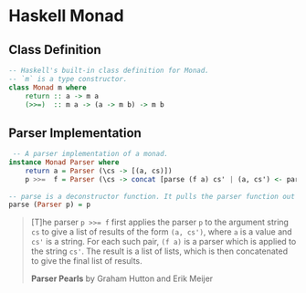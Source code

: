 # Haskell Monad

## Class Definition

```haskell
-- Haskell's built-in class definition for Monad.
-- `m` is a type constructor.
class Monad m where
    return :: a -> m a
    (>>=)  :: m a -> (a -> m b) -> m b
```

## Parser Implementation

```haskell
 -- A parser implementation of a monad.
instance Monad Parser where
    return a = Parser (\cs -> [(a, cs)])
    p >>=  f = Parser (\cs -> concat [parse (f a) cs' | (a, cs') <- parse p cs])
    
-- parse is a deconstructor function. It pulls the parser function out of the Parser data type.
parse (Parser p) = p
```
> [T]he parser `p >>= f` first applies the parser `p` to the argument string `cs` 
> to give a list of results of the form `(a, cs')`, where `a` is a value and `cs'` 
> is a string. For each such pair, `(f a)` is a parser which is applied to the 
> string `cs'`. The result is a list of lists, which is then concatenated to 
> give the final list of results.
>
> **Parser Pearls** by Graham Hutton and Erik Meijer
